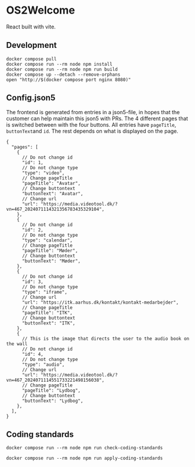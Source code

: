 # OS2Welcome 

React built with vite.

## Development

```shell
docker compose pull
docker compose run --rm node npm install
docker compose run --rm node npm run build
docker compose up --detach --remove-orphans
open "http://$(docker compose port nginx 8080)"
```

## Config.json5

The frontend is generated from entries in a json5-file, in hopes that the customer can help maintain this json5 with PRs.
The 4 different pages that is switched between with the four buttons. All entries have ```pageTitle```, ```buttonText```and ```id```. The rest depends on what is displayed on the page.

```json5
{
  "pages": [ 
    {
      // Do not change id
      "id": 1,
      // Do not change type
      "type": "video",
      // Change pageTitle
      "pageTitle": "Avatar",
      // Change buttontext
      "buttonText": "Avatar",
      // Change url
      "url": "https://media.videotool.dk/?vn=467_2024071114321356783435329104",
    },
    {
      // Do not change id
      "id": 2,
      // Do not change type
      "type": "calendar",
      // Change pageTitle
      "pageTitle": "Møder",
      // Change buttontext
      "buttonText": "Møder",
    },
    {
      // Do not change id
      "id": 3,
      // Do not change type
      "type": "iframe",
      // Change url
      "url": "https://itk.aarhus.dk/kontakt/kontakt-medarbejder",
      // Change pageTitle
      "pageTitle": "ITK",
      // Change buttontext
      "buttonText": "ITK",
    },
    {
      // This is the image that directs the user to the audio book on the wall
      // Do not change id
      "id": 4,
      // Do not change type
      "type": "audio",
      // Change url
      "url": "https://media.videotool.dk/?vn=467_2024071114551733221498156038",
      // Change pageTitle
      "pageTitle": "Lydbog",
      // Change buttontext
      "buttonText": "Lydbog",
    },
  ],
}
```

## Coding standards

```shell
docker compose run --rm node npm run check-coding-standards
```

```shell
docker compose run --rm node npm run apply-coding-standards
```
